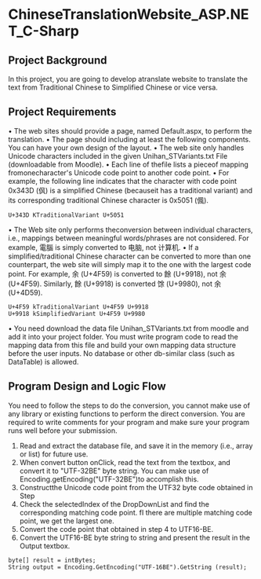 # ChineseTranslationWebsite_ASP.NET_C-Sharp


## Project Background
In this project, you are going to develop atranslate website to translate
the text from Traditional Chinese to Simplified Chinese or vice versa.

## Project Requirements
• The web sites should provide a page, named Default.aspx, to perform the translation.
• The page should including at least the following components. You can have your own design of the layout.
• The web site only handles Unicode characters included in the given Unihan_STVariants.txt File (downloadable from Moodle).
• Each line of thefile lists a pieceof mapping fromonecharacter's Unicode code point to another code point.
• For example, the following line indicates that the character with code point 0x343D (㐽) is a simplified Chinese (becauseit has a traditional variant) and its corresponding traditional Chinese character is 0x5051 (偑). 
```
U+343D KTraditionalVariant U+5051
```
• The Web site only performs theconversion between individual characters, i.e., mappings between meaningful words/phrases are not considered. For example, 電腦 is simply converted to 电脑, not 计算机.
• If a simplified/traditional Chinese character can be converted to more than one counterpart, the web site will simply map it to the one with the largest code point. For example, 余 (U+4F59) is converted to 餘 (U+9918), not 余 (U+4F59). Similarly, 餘 (U+9918) is converted 馀 (U+9980), not 余 (U+4D59).
```
U+4F59 kTraditionalVariant U+4F59 U+9918
U+9918 kSimplifiedVariant U+4F59 U+9980
```
• You need download the data file Unihan_STVariants.txt from moodle and add it into your project folder. You must write program code to read the mapping data from this file and build your own mapping data structure before the user inputs. No database or other db-similar class (such as DataTable) is allowed.

## Program Design and Logic Flow
You need to follow the steps to do the conversion, you cannot make use of any library or existing functions to perform the direct conversion. You are required to write comments for your program and make sure your program runs well before your submission.
1. Read and extract the database file, and save it in the memory (i.e., array or list) for future use.
2. When convert button onClick, read the text from the textbox, and convert it to "UTF-32BE" byte string. You can make use of Encoding.getEncoding("UTF-32BE")to accomplish this.
3. Constructthe Unicode code point from the UTF32 byte code obtained in Step
4. Check the selectedIndex of the DropDownList and find the corresponding matching code point. fI there are multiple matching code point, we get the largest one.
5. Convert the code point that obtained in step 4 to UTF16-BE.
6. Convert the UTF16-BE byte string to string and present the result in the Output textbox.
```
byte[] result = intBytes;
String output = Encoding.GetEncoding("UTF-16BE").GetString (result);
```
